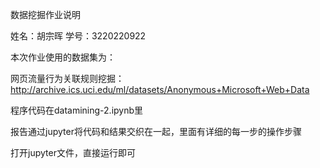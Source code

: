 数据挖掘作业说明

姓名：胡宗晖 学号：3220220922

本次作业使用的数据集为：

网页流量行为关联规则挖掘：http://archive.ics.uci.edu/ml/datasets/Anonymous+Microsoft+Web+Data

程序代码在datamining-2.ipynb里

报告通过jupyter将代码和结果交织在一起，里面有详细的每一步的操作步骤

打开jupyter文件，直接运行即可